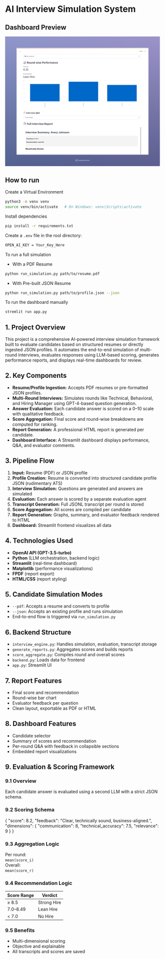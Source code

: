 # AI Interview Simulation System

## Dashboard Preview
![](https://github.com/DSM2499/AI_Interview_Simulator/blob/main/screenshots/AI%20Interview%20Review.jpeg)

## How to run
Create a Virtual Environment
```bash
python3 -m venv venv
source venv/bin/activate   # On Windows: venv\Scripts\activate
```
Install dependencies
```bash
pip install -r requirements.txt
```
Create a `.env` file in the rool directory:
```bash
OPEN_AI_KEY = Your_Key_Here
```
To run a full simulation
- With a PDF Resume
```bash
python run_simulation.py path/to/resume.pdf
```
- With Pre-built JSON Resume
```bash
python run_simulation.py path/to/profile.json --json
```

To run the dashboard manually
```bash
stremlit run app.py
```

## 1. Project Overview

This project is a comprehensive AI-powered interview simulation framework built to evaluate candidates based on structured resumes or directly ingested JSON profiles. It automates the end-to-end simulation of multi-round interviews, evaluates responses using LLM-based scoring, generates performance reports, and displays real-time dashboards for review.

## 2. Key Components

- **Resume/Profile Ingestion:** Accepts PDF resumes or pre-formatted JSON profiles.
- **Multi-Round Interviews:** Simulates rounds like Technical, Behavioral, and Hiring Manager using GPT-4-based question generation.
- **Answer Evaluation:** Each candidate answer is scored on a 0–10 scale with qualitative feedback.
- **Score Aggregation:** Final score and round-wise breakdowns are computed for ranking.
- **Report Generation:** A professional HTML report is generated per candidate.
- **Dashboard Interface:** A Streamlit dashboard displays performance, Q&A, and evaluator comments.

## 3. Pipeline Flow

1. **Input:** Resume (PDF) or JSON profile
2. **Profile Creation:** Resume is converted into structured candidate profile JSON (rudimentary ATS)
3. **Interview Simulation:** Questions are generated and answers are simulated
4. **Evaluation:** Each answer is scored by a separate evaluation agent
5. **Transcript Generation:** Full JSONL transcript per round is stored
6. **Score Aggregation:** All scores are compiled per candidate
7. **Report Generation:** Graphs, summary, and evaluator feedback rendered to HTML
8. **Dashboard:** Streamlit frontend visualizes all data

## 4. Technologies Used

- **OpenAI API (GPT-3.5-turbo)**
- **Python** (LLM orchestration, backend logic)
- **Streamlit** (real-time dashboard)
- **Matplotlib** (performance visualizations)
- **FPDF** (report export)
- **HTML/CSS** (report styling)

## 5. Candidate Simulation Modes

- `--pdf`: Accepts a resume and converts to profile
- `--json`: Accepts an existing profile and runs simulation
- End-to-end flow is triggered via `run_simulation.py`

## 6. Backend Structure

- `interview_engine.py`: Handles simulation, evaluation, transcript storage
- `generate_reports.py`: Aggregates scores and builds reports
- `score_aggregate.py`: Compiles round and overall scores
- `backend.py`: Loads data for frontend
- `app.py`: Streamlit UI

## 7. Report Features

- Final score and recommendation
- Round-wise bar chart
- Evaluator feedback per question
- Clean layout, exportable as PDF or HTML

## 8. Dashboard Features

- Candidate selector
- Summary of scores and recommendation
- Per-round Q&A with feedback in collapsible sections
- Embedded report visualizations

## 9. Evaluation & Scoring Framework

### 9.1 Overview

Each candidate answer is evaluated using a second LLM with a strict JSON schema.

### 9.2 Scoring Schema

{
  "score": 8.2,
  "feedback": "Clear, technically sound, business-aligned.",
  "dimensions": {
    "communication": 8,
    "technical_accuracy": 7.5,
    "relevance": 9
  }
}

### 9.3 Aggregation Logic

Per round:  
`mean(score_i)`  
Overall:  
`mean(score_r)`

### 9.4 Recommendation Logic

| Score Range | Verdict       |
|-------------|---------------|
| ≥ 8.5       | Strong Hire   |
| 7.0–8.49    | Lean Hire     |
| < 7.0       | No Hire       |

### 9.5 Benefits

- Multi-dimensional scoring
- Objective and explainable
- All transcripts and scores are saved

